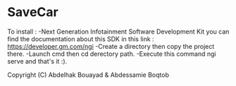 # SaveCar

To install : 
-Next Generation Infotainment Software Development Kit you can find the documentation about this SDK in this link : https://developer.gm.com/ngi
-Create a directory then copy the project there. 
-Launch cmd  then cd  derectory path.
-Execute this command ngi serve and that's it :).



Copyright (C) Abdelhak Bouayad & Abdessamie Boqtob
